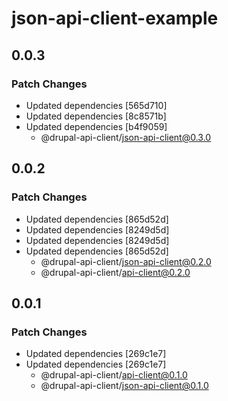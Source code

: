 # json-api-client-example

## 0.0.3

### Patch Changes

- Updated dependencies [565d710]
- Updated dependencies [8c8571b]
- Updated dependencies [b4f9059]
  - @drupal-api-client/json-api-client@0.3.0

## 0.0.2

### Patch Changes

- Updated dependencies [865d52d]
- Updated dependencies [8249d5d]
- Updated dependencies [8249d5d]
- Updated dependencies [865d52d]
  - @drupal-api-client/json-api-client@0.2.0
  - @drupal-api-client/api-client@0.2.0

## 0.0.1

### Patch Changes

- Updated dependencies [269c1e7]
- Updated dependencies [269c1e7]
  - @drupal-api-client/api-client@0.1.0
  - @drupal-api-client/json-api-client@0.1.0
